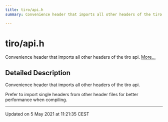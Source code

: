 ```yaml
---
title: tiro/api.h
summary: Convenience header that imports all other headers of the tiro api. 

---
```


# tiro/api.h

Convenience header that imports all other headers of the tiro api.  [More...](#detailed-description)

## Detailed Description

Convenience header that imports all other headers of the tiro api. 

Prefer to import single headers from other header files for better performance when compiling. 






-------------------------------

Updated on  5 May 2021 at 11:21:35 CEST
